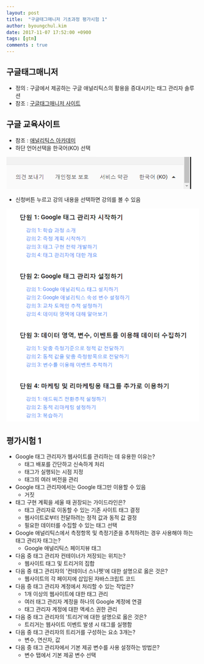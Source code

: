 ```yaml
---
layout: post
title:  "구글태그매니저 기초과정 평가시험 1"
author: byoungchul.kim
date: 2017-11-07 17:52:00 +0900
tags: [gtm]
comments : true
---
```


## 구글태그매니저
* 정의 : 구글에서 제공하는 구글 애널리틱스의 활용을 증대시키는 태그 관리자 솔루션
* 참조 : [구글태그매니저 사이트](https://tagmanager.google.com/)

## 구글 교육사이트
* 참조 : [애널리틱스 아카데미](https://analytics.google.com/analytics/academy/course/5)
* 하단 언어선택을 한국어(KO) 선택

 ![한국어선택](/files/contents_imgs/gtm_1.png)
* 신청버튼 누르고 강의 내용을 선택하면 강의를 볼 수 있음

 ![강의리스트](/files/contents_imgs/gtm_2.png)

## 평가시험 1
* Google 태그 관리자가 웹사이트를 관리하는 데 유용한 이유는?
  * 태그 배포를 간단하고 신속하게 처리
  * 태그가 실행되는 시점 지정
  * 태그의 여러 버전을 관리
* Google 태그 관리자에서는 Google 태그만 이용할 수 있음
  * 거짓
* 태그 구현 계획을 세울 때 권장되는 가이드라인은?
  * 태그 관리자로 이동할 수 있는 기존 사이트 태그 결정
  * 웹사이트로부터 전달하려는 정적 값과 동적 값 결정
  * 필요한 데이터를 수집할 수 있는 태그 선택
* Google 애널리틱스에서 측정항목 및 측정기준을 추적하려는 경우 사용해야 하는 태그 관리자 태그는?
  * Google 애널리틱스 페이지뷰 태그
* 다음 중 태그 관리자 컨테이너가 저장되는 위치는?
  * 웹사이트 태그 및 트리거의 집합
* 다음 중 태그 관리자의 '컨테이너 스니펫'에 대한 설명으로 옳은 것은?
  * 웹사이트의 각 페이지에 삽입된 자바스크립트 코드
* 다음 중 태그 관리자 계정에서 처리할 수 있는 작업은?
  * 1개 이상의 웹사이트에 대한 태그 관리
  * 여러 태그 관리자 계정을 하나의 Google 계정에 연결
  * 태그 관리자 계정에 대한 액세스 권한 관리
* 다음 중 태그 관리자의 '트리거'에 대한 설명으로 옳은 것은?
  * 트리거는 웹사이트 이벤트 발생 시 태그를 실행함
* 다음 중 태그 관리자의 트리거를 구성하는 요소 3개는?
  * 변수, 연산자, 값
* 다음 중 태그 관리자에서 기본 제공 변수를 사용 설정하는 방법은?
  * 변수 탭에서 기본 제공 변수 선택
